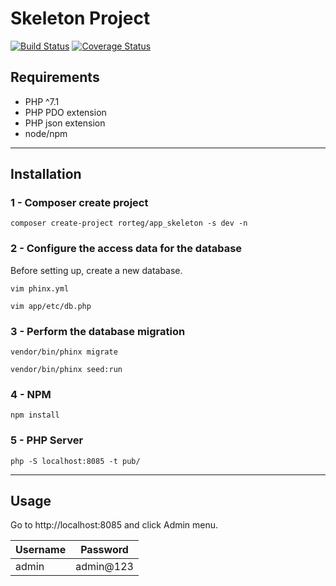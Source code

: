 # Skeleton Project
[![Build Status](https://travis-ci.org/rorteg/app_skeleton.svg?branch=master)](https://travis-ci.org/rorteg/app_skeleton)
[![Coverage Status](https://coveralls.io/repos/github/rorteg/app_skeleton/badge.svg?branch=master)](https://coveralls.io/github/rorteg/app_skeleton?branch=master)

## Requirements
* PHP ^7.1
* PHP PDO extension
* PHP json extension
* node/npm

------

## Installation

### 1 - Composer create project

```
composer create-project rorteg/app_skeleton -s dev -n
```

### 2 - Configure the access data for the database

Before setting up, create a new database.

```
vim phinx.yml
```

```
vim app/etc/db.php
```

### 3 - Perform the database migration

```
vendor/bin/phinx migrate
```
```
vendor/bin/phinx seed:run
```

### 4 - NPM

```
npm install
```


### 5 - PHP Server

```
php -S localhost:8085 -t pub/
```

-------

## Usage

Go to http://localhost:8085 and click Admin menu.

| Username | Password|
|----------|---------|
|   admin  | admin@123 |
